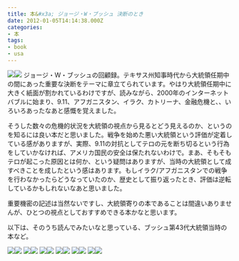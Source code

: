 ```yaml
---
title: 本&#x3a; ジョージ・W・ブッシュ 決断のとき
date: 2012-01-05T14:14:38.000Z
categories:
- 本
tags:
- book
- usa
---
```

[![](http://ws.assoc-amazon.jp/widgets/q?_encoding=UTF8&Format=_SL160_&ASIN=4532167825&MarketPlace=JP&ID=AsinImage&WS=1&tag=yutakayamaguc-22&ServiceVersion=20070822)](http://www.amazon.co.jp/gp/product/4532167825/ref=as_li_ss_il?ie=UTF8&tag=yutakayamaguc-22&linkCode=as2&camp=247&creative=7399&creativeASIN=4532167825)![](http://www.assoc-amazon.jp/e/ir?t=yutakayamaguc-22&l=as2&o=9&a=4532167825) ジョージ・W・ブッシュの回顧録。テキサス州知事時代から大統領任期中の間にあった重要な決断をテーマに章立てられています。やはり大統領任期中に大きく紙面が割かれているわけですが、読みながら、2000年のインターネットバブルに始まり、9.11、アフガニスタン、イラク、カトリーナ、金融危機と、、いろいろあったなあと感慨を覚えました。

<!-- more -->

そうした数々の危機的状況を大統領の視点から見るとどう見えるのか、というのを知るには良い本だと思いました。戦争を始めた悪い大統領という評価が定着している感がありますが、実際、9.11の対抗としてテロの元を断ち切るという行為をしていかなければ、アメリカ国民の安全は保たれないわけで。まあ、そもそもテロが起こった原因とは何か、という疑問はありますが、当時の大統領として成すべきことを成したという感はあります。もしイラク/アフガニスタンでの戦争を行わなかったらどうなっていたのか、歴史として振り返ったとき、評価は逆転しているかもしれないなあと思いました。

重要機密の記述は当然ないですし、大統領寄りの本であることは間違いありませんが、ひとつの視点としておすすめできる本かなと思います。

以下は、そのうち読んでみたいなと思っている、ブッシュ第43代大統領当時の本など。

[![](http://ws.assoc-amazon.jp/widgets/q?_encoding=UTF8&Format=_SL110_&ASIN=4046211148&MarketPlace=JP&ID=AsinImage&WS=1&tag=yutakayamaguc-22&ServiceVersion=20070822)](http://www.amazon.co.jp/gp/product/4046211148/ref=as_li_ss_il?ie=UTF8&tag=yutakayamaguc-22&linkCode=as2&camp=247&creative=7399&creativeASIN=4046211148)![](http://www.assoc-amazon.jp/e/ir?t=yutakayamaguc-22&l=as2&o=9&a=4046211148) [![](http://ws.assoc-amazon.jp/widgets/q?_encoding=UTF8&Format=_SL110_&ASIN=4532168090&MarketPlace=JP&ID=AsinImage&WS=1&tag=yutakayamaguc-22&ServiceVersion=20070822)](http://www.amazon.co.jp/gp/product/4532168090/ref=as_li_ss_il?ie=UTF8&tag=yutakayamaguc-22&linkCode=as2&camp=247&creative=7399&creativeASIN=4532168090)![](http://www.assoc-amazon.jp/e/ir?t=yutakayamaguc-22&l=as2&o=9&a=4532168090) [![](http://ws.assoc-amazon.jp/widgets/q?_encoding=UTF8&Format=_SL110_&ASIN=4532352851&MarketPlace=JP&ID=AsinImage&WS=1&tag=yutakayamaguc-22&ServiceVersion=20070822)](http://www.amazon.co.jp/gp/product/4532352851/ref=as_li_ss_il?ie=UTF8&tag=yutakayamaguc-22&linkCode=as2&camp=247&creative=7399&creativeASIN=4532352851)![](http://www.assoc-amazon.jp/e/ir?t=yutakayamaguc-22&l=as2&o=9&a=4532352851) [![](http://ws.assoc-amazon.jp/widgets/q?_encoding=UTF8&Format=_SL110_&ASIN=4532353300&MarketPlace=JP&ID=AsinImage&WS=1&tag=yutakayamaguc-22&ServiceVersion=20070822)](http://www.amazon.co.jp/gp/product/4532353300/ref=as_li_ss_il?ie=UTF8&tag=yutakayamaguc-22&linkCode=as2&camp=247&creative=7399&creativeASIN=4532353300)![](http://www.assoc-amazon.jp/e/ir?t=yutakayamaguc-22&l=as2&o=9&a=4532353300) [![](http://ws.assoc-amazon.jp/widgets/q?_encoding=UTF8&Format=_SL110_&ASIN=4022599715&MarketPlace=JP&ID=AsinImage&WS=1&tag=yutakayamaguc-22&ServiceVersion=20070822)](http://www.amazon.co.jp/gp/product/4022599715/ref=as_li_ss_il?ie=UTF8&tag=yutakayamaguc-22&linkCode=as2&camp=247&creative=7399&creativeASIN=4022599715)![](http://www.assoc-amazon.jp/e/ir?t=yutakayamaguc-22&l=as2&o=9&a=4022599715) [![](http://ws.assoc-amazon.jp/widgets/q?_encoding=UTF8&Format=_SL110_&ASIN=4344021568&MarketPlace=JP&ID=AsinImage&WS=1&tag=yutakayamaguc-22&ServiceVersion=20070822)](http://www.amazon.co.jp/gp/product/4344021568/ref=as_li_ss_il?ie=UTF8&tag=yutakayamaguc-22&linkCode=as2&camp=247&creative=7399&creativeASIN=4344021568)![](http://www.assoc-amazon.jp/e/ir?t=yutakayamaguc-22&l=as2&o=9&a=4344021568)
